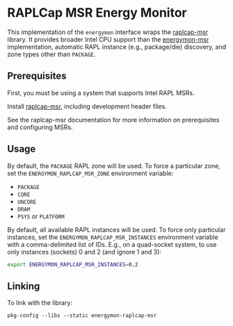 # RAPLCap MSR Energy Monitor

This implementation of the `energymon` interface wraps the [raplcap-msr](https://github.com/powercap/raplcap) library.
It provides broader Intel CPU support than the [energymon-msr](../msr) implementation, automatic RAPL instance
(e.g., package/die) discovery, and zone types other than `PACKAGE`.


## Prerequisites

First, you must be using a system that supports Intel RAPL MSRs.

Install [raplcap-msr](https://github.com/powercap/raplcap), including development header files.

See the raplcap-msr documentation for more information on prerequisites and configuring MSRs.


## Usage

By default, the `PACKAGE` RAPL zone will be used.
To force a particular zone, set the `ENERGYMON_RAPLCAP_MSR_ZONE` environment variable:

* `PACKAGE`
* `CORE`
* `UNCORE`
* `DRAM`
* `PSYS` or `PLATFORM`

By default, all available RAPL instances will be used.
To force only particular instances, set the `ENERGYMON_RAPLCAP_MSR_INSTANCES` environment variable with a
comma-delimited list of IDs.
E.g., on a quad-socket system, to use only instances (sockets) 0 and 2 (and ignore 1 and 3):

```sh
export ENERGYMON_RAPLCAP_MSR_INSTANCES=0,2
```


## Linking

To link with the library:

```
pkg-config --libs --static energymon-raplcap-msr
```
